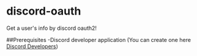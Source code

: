 # discord-oauth
Get a user's info by discord oauth2!


##Prerequisites
-Discord developer application (You can create one here [Discord Developers](https://discord.com/developers/applications))
